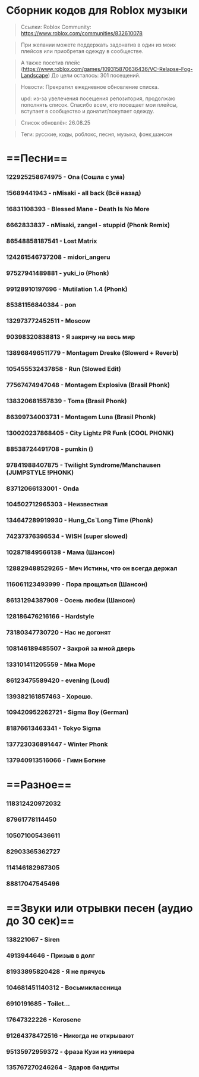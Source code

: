 # Сборник кодов для Roblox музыки
> Ссылки:
> Roblox Community: https://www.roblox.com/communities/832610078

> При желании можете поддержать задонатив в один из моих плейсов или приобретая одежду в сообществе.

> А также посетив плейс (https://www.roblox.com/games/109315870636436/VC-Relapse-Fog-Landscape)
> До цели осталось: 301 посещений.

> Новости:
> Прекратил ежедневное обновление списка.
>
>  upd: из-за увелечения посещения репозитория, продолжаю пополнять список.
> Спасибо всем, кто посещает мои плейсы, вступает в сообщество и донатит/покупает одежду. 

> Список обновлён: 26.08.25

>Теги: русские, коды, роблокс, песня, музыка, фонк,шансон

# ==Песни==
### 122925258674975 - Ona (Сошла с ума)
### 15689441943 - nMisaki - all back (Всё назад)
### 16831108393 - Blessed Mane - Death Is No More
### 6662833837 - nMisaki, zangel - stuppid (Phonk Remix)
### 86548858187541 - Lost Matrix
### 124261546737208 - midori_angeru
### 97527941489881 - yuki_io (Phonk)
### 99128910197696 - Mutilation 1.4 (Phonk)
### 85381156840384 - pon
### 132973772452511 - Moscow
### 90398320838813 - Я закричу на весь мир
### 138968496511779 - Montagem Dreske (Slowerd + Reverb)
### 105455532437858 - Run (Slowed Edit)
### 77567474947048 - Montagem Explosiva (Brasil Phonk)
### 138320681557839 - Toma (Brasil Phonk)
### 86399734003731 - Montagem Luna (Brasil Phonk)
### 130020237868405 - City Lightz PR Funk (COOL PHONK)
### 88538724491708 - pumkin ()
### 97841988407875 - Twilight Syndrome/Manchausen (JUMPSTYLE !PHONK)
### 83712066133001 - Onda
### 104502712965303 - Неизвестная
### 134647289919930 - Hung_Cs`Long Time (Phonk)
### 74237376396534 - WISH (super slowed)
### 102871849566138 - Мама (Шансон)
### 128829488529265 - Меч Истины, что он всегда держал
### 116061123493999 - Пора прощаться (Шансон)
### 86131294387909 - Осень любви (Шансон)
### 128186476216166 - Hardstyle
### 73180347730720 - Нас не догонят
### 108146189485507 - Закрой за мной дверь
### 133101411205559 - Миа Море
### 86123475589420 - evening (Loud)
### 139382161857463 - Хорошо.
### 109420952262721 - Sigma Boy (German)
### 81876613463341 - Tokyo Sigma
### 137723036891447 - Winter Phonk
### 137940913516066 - Гимн Богине
# ==Разное==
### 118312420972032
### 87961778114450
### 105071005436611
### 82903365362727
### 114146182987305
### 88817047545496
# ==Звуки или отрывки песен (аудио до 30 сек)==
### 138221067 - Siren
### 4913944646 - Призыв в долг
### 81933895820428 - Я не прячусь
### 104681451140312 - Восьмиклассница
### 6910191685 - Toilet...
### 17647322226 - Kerosene
### 91264378472516 - Никогда не открывают
### 95135972959372 - фраза Кузи из универа
### 135767270246264 - Здаров бандиты
